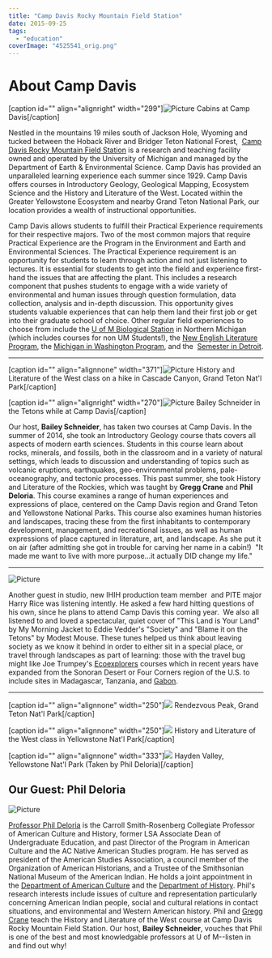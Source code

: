 ```yaml
---
title: "Camp Davis Rocky Mountain Field Station"
date: 2015-09-25
tags: 
  - "education"
coverImage: "4525541_orig.png"
---
```


# About Camp Davis

\[caption id="" align="alignright" width="299"\]![Picture](images/4173761.png) Cabins at Camp Davis\[/caption\]

Nestled in the mountains 19 miles south of Jackson Hole, Wyoming and tucked between the Hoback River and Bridger Teton National Forest,  [Camp Davis Rocky Mountain Field Station](https://lsa.umich.edu/earth/camp-davis/camp-davis-faq.html) is a research and teaching facility owned and operated by the University of Michigan and managed by the Department of Earth & Environmental Science. Camp Davis has provided an unparalleled learning experience each summer since 1929. Camp Davis offers courses in Introductory Geology, Geological Mapping, Ecosystem Science and the History and Literature of the West. Located within the Greater Yellowstone Ecosystem and nearby Grand Teton National Park, our location provides a wealth of instructional opportunities.<!--more-->

Camp Davis allows students to fulfill their Practical Experience requirements for their respective majors. Two of the most common majors that require Practical Experience are the Program in the Environment and Earth and Environmental Sciences. The Practical Experience requirement is an opportunity for students to learn through action and not just listening to lectures. It is essential for students to get into the field and experience first-hand the issues that are affecting the plant. This includes a research component that pushes students to engage with a wide variety of environmental and human issues through question formulation, data collection, analysis and in-depth discussion. This opportunity gives students valuable experiences that can help them land their first job or get into their graduate school of choice. Other regular field experiences to choose from include the [U of M Biological Station](http://www.lsa.umich.edu/umbs) in Northern Michigan (which includes courses for non UM Students!), the [New English Literature Program](https://www.lsa.umich.edu/english/nelp/), the [Michigan in Washington Program](http://www.lsa.umich.edu/michinwash), and the  [Semester in Detroit](http://lsa.umich.edu/sid).

* * *

\[caption id="" align="alignnone" width="371"\]![Picture](images/3847430.jpg) History and Literature of the West class on a hike in Cascade Canyon, Grand Teton Nat'l Park\[/caption\]

\[caption id="" align="alignright" width="270"\]![Picture](images/3088033.jpg) Bailey Schneider in the Tetons while at Camp Davis\[/caption\]

Our host, **Bailey Schneider**, has taken two courses at Camp Davis. In the summer of 2014, she took an Introductory Geology course thats covers all aspects of modern earth sciences. Students in this course learn about rocks, minerals, and fossils, both in the classroom and in a variety of natural settings, which leads to discussion and understanding of topics such as volcanic eruptions, earthquakes, geo-environmental problems, pale-oceanography, and tectonic processes. This past summer, she took History and Literature of the Rockies, which was taught by **Gregg Crane** and **Phil Deloria**. This course examines a range of human experiences and expressions of place, centered on the Camp Davis region and Grand Teton and Yellowstone National Parks. This course also examines human histories and landscapes, tracing these from the first inhabitants to contemporary development, management, and recreational issues, as well as human expressions of place captured in literature, art, and landscape. As she put it on air (after admitting she got in trouble for carving her name in a cabin!)  "It made me want to live with more purpose...it actually DID change my life."

* * *

![Picture](images/1709035.jpg)

Another guest in studio, new IHIH production team member  and PITE major Harry Rice was listening intently. He asked a few hard hitting questions of his own, since he plans to attend Camp Davis this coming year.  We also all listened to and loved a spectacular, quiet cover of "This Land is Your Land" by My Morning Jacket to Eddie Vedder's "Society" and "Blame it on the Tetons" by Modest Mouse. These tunes helped us think about leaving society as we know it behind in order to either sit in a special place, or travel through landscapes as part of learning: those with the travel bug might like Joe Trumpey's [Ecoexplorers](http://stamps.umich.edu/ecoexplorers/About_Eco-Explorers.html) courses which in recent years have expanded from the Sonoran Desert or Four Corners region of the U.S. to include sites in Madagascar, Tanzania, and [Gabon](http://www.hotinhere.us/1/post/2015/08/08142015-mackinac-pipeline-project-in-gabon-ihih-summer-vamping.html).

* * *

\[caption id="" align="alignnone" width="250"\][![](images/1668716.jpg)](http://hotinhereus.ipage.com/new/wp-content/uploads/2015/09/1668716_orig.jpg "Rendezvous Peak, Grand Teton Nat'l Park") Rendezvous Peak, Grand Teton Nat'l Park\[/caption\]

\[caption id="" align="alignnone" width="250"\][![](images/5010436.jpg)](http://hotinhereus.ipage.com/new/wp-content/uploads/2015/09/5010436_orig.jpg "History and Literature of the West class in Yellowstone Nat'l Park") History and Literature of the West class in Yellowstone Nat'l Park\[/caption\]

\[caption id="" align="alignnone" width="333"\][![](images/9174002.jpg)](http://hotinhereus.ipage.com/new/wp-content/uploads/2015/09/9174002_orig.jpg "Hayden Valley, Yellowstone Nat'l Park (Taken by Phil Deloria)") Hayden Valley, Yellowstone Nat'l Park (Taken by Phil Deloria)\[/caption\]

## Our Guest: Phil Deloria

![Picture](images/3577683.png)

[Professor Phil Deloria](https://www.lsa.umich.edu/ac/people/americanculturefaculty/ci.deloriaphilipj_ci.detail) is the Carroll Smith-Rosenberg Collegiate Professor of American Culture and History, former LSA Associate Dean of Undergraduate Education, and past Director of the Program in American Culture and the AC Native American Studies program. He has served as president of the American Studies Association, a council member of the Organization of American Historians, and a Trustee of the Smithsonian National Museum of the American Indian. He holds a joint appointment in the [Department of American Culture](http://www.lsa.umich.edu/ac/people/americanculturefaculty) and the [Department of History](http://www.lsa.umich.edu/history/people/faculty/ci.deloriaphilipj_ci.detail). Phil's research interests include issues of culture and representation particularly concerning American Indian people, social and cultural relations in contact situations, and environmental and Western American history. Phil and [Gregg Crane](http://www.lsa.umich.edu/english/people/profile.asp?ID=982) teach the History and Literature of the West course at Camp Davis Rocky Mountain Field Station. Our host, **Bailey Schneider**, vouches that Phil is one of the best and most knowledgable professors at U of M--listen in and find out why!
